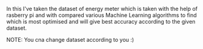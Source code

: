 In this I've taken the dataset of energy meter which is taken with the help of rasberry pi and with compared various Machine Learning algorithms to find which is most optimised and will give best accuracy according to the given dataset. 

NOTE: You cna change dataset according to you :)
